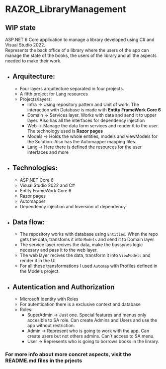 # RAZOR_LibraryManagement

## WIP state

ASP.NET 6 Core application to manage a library  developed using C# and Visual Studio 2022.   
Represents the back office of a library where the users of the app can manage the state of the books, the users of the library
and all the aspects needed to make their work.

- ## Arquitecture:
	- Four layers arquitecture separated in four projects.
	- A fifth project for Lang resources
	- Projects/layers:
	  - Infra -> Using repository pattern and Unit of work. The interaction with Database is made with **Entity FrameWork Core 6**
	  - Domain -> Services layer. Works with data and send it to upper layer. Also has all the interfaces for dependency injection
	  - Web -> Manage the data form services and render it to the user. The technology used is **Razor pages**
      - Models -> Holds the whole entities, models and viewModels for the Solution. Also has the Automapper mapping files.
      - Lang -> Here there is defined the resources for the user interfaces and more

- ## Technologies:
	- ASP.NET Core 6
	- Visual Studio 2022 and C#
	- Entity FrameWork Core 6
	- Razor pages
	- Automapper
	- Dependency injection and Inversion of dependency
	
- ## Data flow:
    - The repository works with database using `Entities`. When the repo gets the data, transfoms it into `Models` and send it to Domain layer
	- The service layer recives the data, make the bussynes logic necesary and pass it to the web layer.
	- The web layer recives the data, transform it into `ViewModels` and render it in the UI
	- For all these transformations I used `Automap` with Profiles defined in the Models project.

- ## Autentication and Authorization
    - Microsoft Identity with Roles
	- For autentication there is a exclusive context and database
	- Roles:
	  - SuperAdmin -> Just one. Special features and menus only accesible to SA role. Can create Admins and Users and use the app without restriction.
	  - Admin -> Represent who is going to work with the app. Can create users but not others admins. Can`t access to SA menu.
	  - User -> Represents who is going to borrows books in the linrary. 


### For more info about more concret aspects, visit the README.md files in the prjects 
